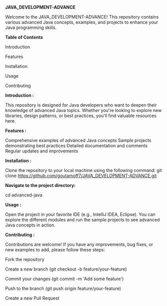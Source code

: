 **JAVA_DEVELOPMENT-ADVANCE**

Welcome to the JAVA_DEVELOPMENT-ADVANCE! This repository contains various advanced Java concepts, examples, and projects to enhance your Java programming skills.

**Table of Contents**

Introduction

Features

Installation

Usage

Contributing

**Introduction :**

This repository is designed for Java developers who want to deepen their knowledge of advanced Java topics. Whether you're looking to explore new libraries, design patterns, or best practices, you'll find valuable resources here.

**Features :**

Comprehensive examples of advanced Java concepts
Sample projects demonstrating best practices
Detailed documentation and comments
Regular updates and improvements

**Installation :**

Clone the repository to your local machine using the following command:
git clone https://github.com/goutamoff7/JAVA_DEVELOPMENT-ADVANCE.git

**Navigate to the project directory:**

cd advanced-java

**Usage :**

Open the project in your favorite IDE (e.g., IntelliJ IDEA, Eclipse). You can explore the different modules and run the sample projects to see advanced Java concepts in action.

**Contributing :**

Contributions are welcome! If you have any improvements, bug fixes, or new examples to add, please follow these steps:

Fork the repository

Create a new branch (git checkout -b feature/your-feature)

Commit your changes (git commit -m 'Add some feature')

Push to the branch (git push origin feature/your-feature)

Create a new Pull Request
